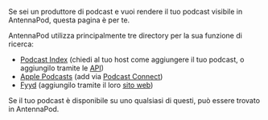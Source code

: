 Se sei un produttore di podcast e vuoi rendere il tuo podcast visibile in AntennaPod, questa pagina è per te.

AntennaPod utilizza principalmente tre directory per la sua funzione di ricerca:

* [Podcast Index](https://podcastindex.org/) (chiedi al tuo host come aggiungere il tuo podcast, o aggiungilo tramite le [API](https://podcastindex-org.github.io/docs-api/#get-/add/byfeedurl))
* [Apple Podcasts](https://podcasts.apple.com) (add via [Podcast Connect](https://podcastsconnect.apple.com/))
* [Fyyd](https://fyyd.de/) (aggiungilo tramite il loro [sito web](https://fyyd.de/add-feed))

Se il tuo podcast è disponibile su uno qualsiasi di questi, può essere trovato in AntennaPod.
